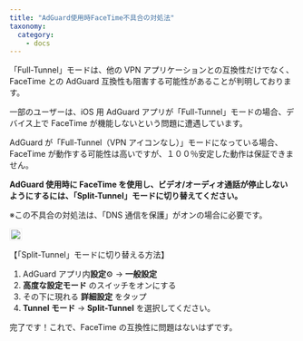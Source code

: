 ```yaml
---
title: "AdGuard使用時FaceTime不具合の対処法"
taxonomy:
  category:
    - docs
---
```


「Full-Tunnel」モードは、他の VPN アプリケーションとの互換性だけでなく、FaceTime との AdGuard 互換性も阻害する可能性があることが判明しております。

一部のユーザーは、iOS 用 AdGuard アプリが「Full-Tunnel」モードの場合、デバイス上で FaceTime が機能しないという問題に遭遇しています。

AdGuard が「Full-Tunnel（VPN アイコンなし）」モードになっている場合、FaceTime が動作する可能性は高いですが、１００％安定した動作は保証できません。

**AdGuard 使用時に FaceTime を使用し、ビデオ/オーディオ通話が停止しないようにするには、「Split-Tunnel」モードに切り替えてください。**

※この不具合の対処法は、「DNS 通信を保護」がオンの場合に必要です。

<img src="https://cdn.adguard.com/public/Adguard/kb/newscreenshots/Ja/iOS/tunnel-mode.png?!" style="border: 1px solid #efefef; max-width: 300px; padding: 2px;">

【「Split-Tunnel」モードに切り替える方法】

1. AdGuard アプリ内**設定**⚙ → **一般設定**
2. **高度な設定モード** のスイッチをオンにする
3. その下に現れる **詳細設定** をタップ
4. **Tunnel モード** → **Split-Tunnel** を選択してください。

完了です！これで、FaceTime の互換性に問題はないはずです。
